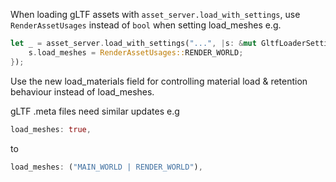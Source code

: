 
When loading gLTF assets with `asset_server.load_with_settings`, use `RenderAssetUsages` instead of `bool` when setting load_meshes e.g.

```rust
let _ = asset_server.load_with_settings("...", |s: &mut GltfLoaderSettings| {
    s.load_meshes = RenderAssetUsages::RENDER_WORLD;
});
```

Use the new load_materials field for controlling material load & retention behaviour instead of load_meshes.

gLTF .meta files need similar updates e.g

```rust
load_meshes: true,
```

to

```rust
load_meshes: ("MAIN_WORLD | RENDER_WORLD"),
```

